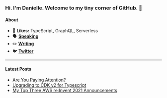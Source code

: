 ### Hi. I'm Danielle. Welcome to my tiny corner of GitHub. 👋

#### **About**
- 🧠 **Likes:** TypeScript, GraphQL, Serverless
- 🗣 **[Speaking](https://www.danielleheberling.xyz/speaking)**
- ✏️ **[Writing](https://www.danielleheberling.xyz/)**
- 🐦 **[Twitter](https://twitter.com/deeheber)**

<hr />

#### **Latest Posts**
<!-- start latest posts -->
- [Are You Paying Attention?](https://danielleheberling.xyz/blog/are-you-paying-attention/)
- [Upgrading to CDK v2 for Typescript](https://danielleheberling.xyz/blog/upgrading-to-cdk-v2/)
- [My Top Three AWS re:Invent 2021 Announcements](https://danielleheberling.xyz/blog/reinvent-2021/)
<!-- end latest posts -->
